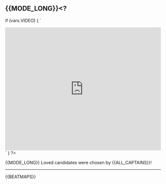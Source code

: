 ## <a id="{{MODE_SHORT}}"></a>{{MODE_LONG}}<?
if (vars.VIDEO) {
`

<iframe width="100%" height="400" src="https://www.youtube.com/embed/${vars.VIDEO}?rel=0" frameborder="0" allow="autoplay; encrypted-media" allowfullscreen></iframe>`
} ?>

{{MODE_LONG}} Loved candidates were chosen by {{ALL_CAPTAINS}}!<?
if (vars.CONSISTENT_CAPTAINS && vars.CONSISTENT_CAPTAINS !== 'Captain') {
` This round, all ${vars.MODE_LONG} beatmap descriptions were written by [${vars.CONSISTENT_CAPTAINS}](${getUserLink(vars.CONSISTENT_CAPTAINS)}).`
} ?>

---

{{BEATMAPS}}
